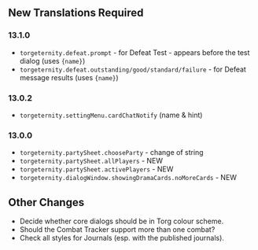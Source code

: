 ## New Translations Required

### 13.1.0
- `torgeternity.defeat.prompt` - for Defeat Test - appears before the test dialog (uses `{name}`)
- `torgeternity.defeat.outstanding/good/standard/failure` - for Defeat message results (uses `{name}`)

### 13.0.2
- `torgeternity.settingMenu.cardChatNotify` (name & hint)

### 13.0.0
- `torgeternity.partySheet.chooseParty` - change of string
- `torgeternity.partySheet.allPlayers` - NEW
- `torgeternity.partySheet.activePlayers` - NEW
- `torgeternity.dialogWindow.showingDramaCards.noMoreCards` - NEW

## Other Changes

- Decide whether core dialogs should be in Torg colour scheme.
- Should the Combat Tracker support more than one combat?
- Check all styles for Journals (esp. with the published journals).
